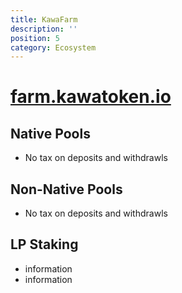 ```yaml
---
title: KawaFarm
description: ''
position: 5
category: Ecosystem
---
```


# [farm.kawatoken.io](https://farm.kawatoken.io)

## Native Pools

- No tax on deposits and withdrawls

## Non-Native Pools

- No tax on deposits and withdrawls

## LP Staking

- information
- information
